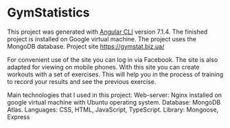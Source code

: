 # GymStatistics

This project was generated with [Angular CLI](https://github.com/angular/angular-cli) version 7.1.4.
The finished project is installed on Google virtual machine. The project uses the MongoDB database. Project site https://gymstat.biz.ua/

For convenient use of the site you can log in via Facebook. The site is also adapted for viewing on mobile phones. With this site you can create workouts with a set of exercises. This will help you in the process of training to record your results and see the previous exercise.

Main technologies that I used in this project:
Web-server: Nginx installed on google virtual machine with Ubuntu operating system.
Database: MongoDB Atlas.
Languages: CSS, HTML, JavaScript, TypeScript.
Library: Mongoose, Express
